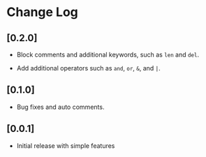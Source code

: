 # Change Log

## [0.2.0]

- Block comments and additional keywords, such as `len` and `del`.

- Add additional operators such as `and`, `or`, `&`, and `|`.

## [0.1.0]

- Bug fixes and auto comments.

## [0.0.1]

- Initial release with simple features
